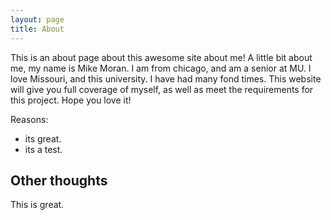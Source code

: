 ```yaml
---
layout: page
title: About
---
```


This is an about page about this awesome site about me! A little bit about me, my name is Mike Moran. I am from chicago, and am a senior at MU. I love Missouri, and this university. I have had many fond times.
This website will give you full coverage of myself, as well as meet the requirements for this project. 
Hope you love it!

Reasons:
- its great.
- its a test.

## Other thoughts

This is great.
